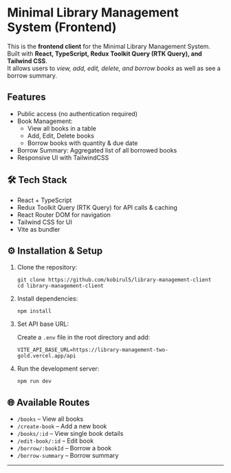 
  <h1> Minimal Library Management System (Frontend)</h1>
  <p>
    This is the <strong>frontend client</strong> for the Minimal Library Management System.<br>
    Built with <strong>React, TypeScript, Redux Toolkit Query (RTK Query), and Tailwind CSS</strong>.<br>
    It allows users to <em>view, add, edit, delete, and borrow books</em> as well as see a borrow summary.
  </p>

  <h2> Features</h2>
  <ul>
    <li>Public access (no authentication required)</li>
    <li>Book Management:
      <ul>
        <li>View all books in a table</li>
        <li>Add, Edit, Delete books</li>
        <li>Borrow books with quantity &amp; due date</li>
      </ul>
    </li>
    <li>Borrow Summary: Aggregated list of all borrowed books</li>
    <li>Responsive UI with TailwindCSS</li>
  </ul>


  <h2>🛠️ Tech Stack</h2>
  <ul>
    <li>React + TypeScript</li>
    <li>Redux Toolkit Query (RTK Query) for API calls &amp; caching</li>
    <li>React Router DOM for navigation</li>
    <li>Tailwind CSS for UI</li>
    <li>Vite as bundler</li>
  </ul>

  <h2>⚙️ Installation &amp; Setup</h2>
  <ol>
    <li>
      Clone the repository:
      <pre><code>git clone https://github.com/kobirul5/library-management-client
cd library-management-client</code></pre>
    </li>
    <li>
      Install dependencies:
      <pre><code>npm install</code></pre>
    </li>
    <li>
      Set API base URL:
      <p>Create a <code>.env</code> file in the root directory and add:</p>
      <pre><code>VITE_API_BASE_URL=https://library-management-two-gold.vercel.app/api</code></pre>
    </li>
    <li>
      Run the development server:
      <pre><code>npm run dev</code></pre>
    </li>
  </ol>

  <h2>🌐 Available Routes</h2>
  <ul>
    <li><code>/books</code> – View all books</li>
    <li><code>/create-book</code> – Add a new book</li>
    <li><code>/books/:id</code> – View single book details</li>
    <li><code>/edit-book/:id</code> – Edit book</li>
    <li><code>/borrow/:bookId</code> – Borrow a book</li>
    <li><code>/borrow-summary</code> – Borrow summary</li>
  </ul>

  <hr>